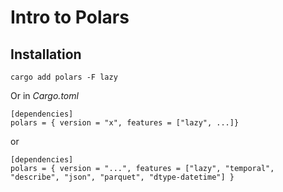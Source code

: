 # Intro to Polars

## Installation

```
cargo add polars -F lazy
```

Or in *Cargo.toml*
```
[dependencies]
polars = { version = "x", features = ["lazy", ...]}
```

or 

```
[dependencies]
polars = { version = "...", features = ["lazy", "temporal", "describe", "json", "parquet", "dtype-datetime"] }
```